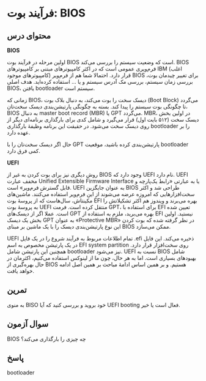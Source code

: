 # فرآیند بوت: BIOS

## محتوای درس

**BIOS**

اولین مرحله در فرآیند بوت ‌BIOS است که وضعیت سیستم را بررسی می‌کند. BIOS فرم‌ویری
عمومی است که در اکثر کامپیوتر‌های مبتنی بر کامپیوتر‌های IBM (اغلب کامپیوتر‌های
موجود) قرار دارد. احتمالا شما هم از فرم‌ویر BIOS برای تغییر چیدمان بوت، بررسی
زمان سیستم‌، بررسی مک آدرس سیستم و یا … استفاده کرده‌اید. هدف اصلی BIOS‌، یافتن
bootloader سیستم است.

زمانی که BIOS‌، دیسک سخت را بوت می‌کند، به دنبال بلاک بوت (Boot Block) می‌گردد تا
چگونگی بوت سیستم را پیدا کند. بسته به چگونگی پارتیشن‌بندی دیسک سخت‌تان‌، BIOS به
دنبال master boot record (MBR)‎ یا GPT می‌گردد. MBR، در اولین بخش دیسک سخت (۵۱۲
بایت اول) قرار می‌گیرد و شامل کدی برای بارگذاری برنامه‌ای دیگر از روی دیسک سخت
می‌شود. در حقیقت این برنامه وظیفهٔ بارگذاری bootloader را بر عهده دارد.

حال اگر دیسک سخت‌تان را با GPT پارتیشن‌بندی کرده باشید‌، موقعیت bootloader کمی فرق دارد.

**UEFI**

روش دیگری نیز برای بوت کردن به غیر از BIOS وجود دارد که UEFI نام دارد. UEFI مخفف
عبارت Unified Extensible Firmware Interface یا به عبارتی «رابط یک‌پارچه و قابل
گسترش فرم‌ویر» است. UEFI به عنوان جایگزین BIOS طراحی شد و اکثر سخت‌افزار‌هایی که
امروزه عرضه می‌شوند از این فرم‌ویر استفاده می‌کنند. ماشین‌های مکینتاش‌، سال‌هاست که از
پروسهٔ بوت EFI بهره می‌برند و ویندوز هم اکثر تشکیلاتش را به پروسهٔ بوت UEFI منتقل
کرده است. فرمت GPT، برای استفاده با EFI تعیین شده است. عملا اگر از دیسک‌های GPT
بهره می‌برید‌، ملزم به استفاده از EFI نیستید. اولین بخش یک دیسک GPT به عنوان
«Protective MBR» در نظر گرفته شده که بوت کردن این نوع پارتیشن‌بندی دیسک را با یک
ماشین بر مبنای BIOS ممکن می‌سازد.

‏UEFI تمام اطلاعات مربوط به فرآیند شروع را در یک فایل ‎.efi ذخیره می‌کند. این فایل
در یک پارتیشن مخصوص به اسم EFI system partition روی سخت‌افزار قرار دارد. همچنین
این پارتیشن شامل bootloader نیز می‌شود. UEFI نسبت به BIOS شامل بهبود‌های بسیاری
است. اما به هر حال‌، چون ما از لینوکس استفاده می‌کنیم، اکثرمان در حال بهره‌گیری از
BIOS هستیم. و بر همین اساس ادامهٔ مباحث بر همین اصل ادامه خواهد یافت.

## تمرین

به منوی BISO خود بروید و بررسی کنید که آیا UEFI booting فعال است یا خیر.

## سوال آزمون

‏BIOS چه چیزی را بارگذاری می‌کند؟

## پاسخ

bootloader
